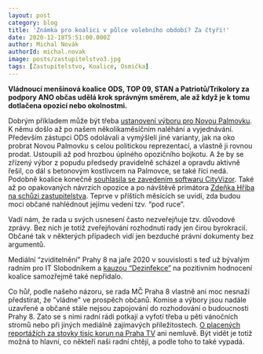 ```yaml
---
layout: post
category: blog
title: 'Známka pro koalici v půlce volebního období? Za čtyři!'
date: 2020-12-18T5:51:00.000Z
author: Michal Novák
authorId: michal.novak
image: posts/zastupitelstvo3.jpg
tags: [Zastupitelstvo, Koalice, Osmička]
---
```


**Vládnoucí menšinová koalice ODS, TOP 09, STAN a Patriotů/Trikolory za podpory ANO občas udělá krok správným směrem, ale až když je k tomu dotlačena opozicí nebo okolnostmi.**

Dobrým příkladem může být třeba [ustanovení výboru pro Novou Palmovku](https://praha8.pirati.cz/aktuality/palmovku-nechceme-prodavat-pod-cenou.html). K němu došlo až po našem několikaměsíčním naléhání a vyjednávání. Především zástupci ODS odolávali a vymýšleli jiné varianty, jak na oko probrat Novou Palmovku s celou politickou reprezentací, a vlastně ji rovnou prodat. Ustoupili až pod hrozbou úplného opozičního bojkotu. A že by se zřízený výbor z popudu předsedy pravidelně scházel a opravdu aktivně řešil, co dál s betonovým kostlivcem na Palmovce, se také říci nedá. Podobně koalice konečně [souhlasila se zavedením softwaru CityVizor](https://praha8.pirati.cz/aktuality/prosadili-jsme-cityvizor.html). Také až po opakovaných návrzích opozice a po návštěvě primátora [Zdeňka Hřiba na schůzi zastupitelstva](https://praha8.pirati.cz/aktuality/zdenek-hrib-napsal-starostovi-prahy-8.html). Teprve v příštích měsících se uvidí, zda budou moci občané nahlédnout jejímu vedení tzv. “pod ruce”.

Vadí nám, že rada u svých usnesení často nezveřejňuje tzv. důvodové zprávy. Bez nich je totiž zveřejňování rozhodnutí rady jen čirou byrokracií. Občané tak v některých případech vidí jen bezduché právní dokumenty bez argumentů. 

Mediální “zviditelnění” Prahy 8 na jaře 2020 v souvislosti s teď už bývalým radním pro IT Slobodníkem a [kauzou “Dezinfekce”](https://praha8.pirati.cz/tags/#KauzaDezinfekce) na pozitivním hodnocení koalice samozřejmě také nepřidalo. 

Co hůř, podle našeho názoru, se rada MČ Praha 8 vlastně ani moc nesnaží předstírat, že "vládne" ve prospěch občanů. Komise a výbory jsou nadále uzavřené a občané stále nejsou zapojování do rozhodování o budoucnosti Prahy 8. Zato se s nimi radní rádi potkají a vyfotí třeba u pěti vánočních stromů nebo při jiných mediálně zajímavých příležitostech. [O placených reportážích za stovky tisíc korun na Praha TV](https://praha8.pirati.cz/aktuality/praha8-utraci-penize-u-prahatv.html) ani nemluvě. Být vidět je totiž možná to hlavní, co někteří naši radní chtějí, a podle toho to také vypadá.

